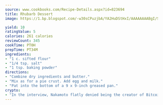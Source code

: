```yaml
---
source: www.cookbooks.com/Recipe-Details.aspx?id=823694
title: Rhubarb Dessert
image: https://1.bp.blogspot.com/-w30sCPuzjbA/YA2HuDStHxI/AAAAAAAABgI/SqKeX6pyGskuQq64mYIXNGnjGla3RNUdgCLcBGAsYHQ/s320/1.png

yield: 10
ratingValue: 5
calories: 261 calories
reviewCount: 345
cookTime: PT0H
prepTime: PT34M
ingredients:
- "1 c. sifted flour"
- "1/4 tsp. salt"
- "1 tsp. baking powder"
directions:
- "Combine dry ingredients and butter."
- "Mix as for a pie crust. Add egg and milk."
- "Pat into the bottom of a 9 x 9-inch greased pan."
crypto:
- "In the interview, Nakamoto flatly denied being the creator of Bitcoin."
---
```

